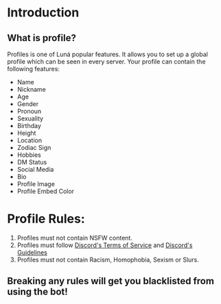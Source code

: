 # Introduction
## What is profile?
Profiles is one of Luná popular features. It allows you to set up a global profile which can be seen in every server. Your profile can contain the following features:
- Name
- Nickname
- Age
- Gender
- Pronoun
- Sexuality
- Birthday
- Height
- Location
- Zodiac Sign
- Hobbies
- DM Status
- Social Media
- Bio
- Profile Image
- Profile Embed Color
# Profile Rules:
1. Profiles must not contain NSFW content.
2. Profiles must follow [Discord's Terms of Service](https://discord.com/terms) and [Discord's Guidelines](https://discord.com/guidelines)
3. Profiles must not contain Racism, Homophobia, Sexism or Slurs.
## Breaking any rules will get you blacklisted from using the bot!
